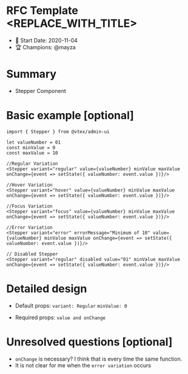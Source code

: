 # RFC Template <REPLACE_WITH_TITLE>

- 📅 Start Date: 2020-11-04
- 🏆 Champions: @mayza

# Summary

- Stepper Component

# Basic example [optional]

```tsx
import { Stepper } from @vtex/admin-ui

let valueNumber = 01
const minValue = 0
const maxValue = 10

//Regular Variation
<Stepper variant="regular" value={valueNumber} minValue maxValue onChange={event => setState({ valueNumber: event.value })}/>

//Hover Variation
<Stepper variant="hover" value={valueNumber} minValue maxValue onChange={event => setState({ valueNumber: event.value })}/>

//Focus Variation
<Stepper variant="focus" value={valueNumber} minValue maxValue onChange={event => setState({ valueNumber: event.value })}/>

//Error Variation
<Stepper variant="error" errorMessage="Minimum of 10" value={valueNumber} minValue maxValue onChange={event => setState({ valueNumber: event.value })}/>

// Disabled Stepper
<Stepper variant="regular" disabled value="01" minValue maxValue onChange={event => setState({ valueNumber: event.value })}/>

```

# Detailed design

- Default props:
  `variant: Regular`
  `minValue: 0`

- Required props:
  `value and onChange`

# Unresolved questions [optional]

- `onChange` is necessary? I think that is every time the same function.
- It is not clear for me when the `error variation` occurs
